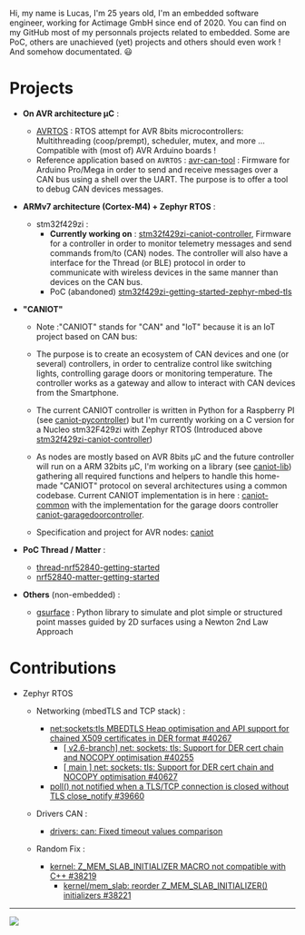 Hi, my name is Lucas, I'm 25 years old, I'm an embedded software engineer, working for Actimage GmbH since end of 2020. You can find on my GitHub most of my personnals projects related to embedded. Some are PoC, others are unachieved (yet) projects and others should even work ! And somehow documentated. 😃

# Projects 

- **On AVR architecture µC** :
    - [AVRTOS](https://github.com/lucasdietrich/AVRTOS#readme) : RTOS attempt for AVR 8bits microcontrollers: Multithreading (coop/prempt), scheduler, mutex, and more ... Compatible with (most of) AVR Arduino boards !
    - Reference application based on `AVRTOS` : [avr-can-tool](https://github.com/lucasdietrich/avr-can-tool) : Firmware for Arduino Pro/Mega in order to send and receive messages over a CAN bus using a shell over the UART. The purpose is to offer a tool to debug CAN devices messages.

- **ARMv7 architecture (Cortex-M4) + Zephyr RTOS** :
    - stm32f429zi :
        - **Currently working on** : [stm32f429zi-caniot-controller](https://github.com/lucasdietrich/stm32f429zi-caniot-controller), Firmware for a controller in order to monitor telemetry messages and send commands from/to (CAN) nodes. The controller will also have a interface for the Thread (or BLE) protocol in order to communicate with wireless devices in the same manner than devices on the CAN bus.
        - PoC (abandoned) [stm32f429zi-getting-started-zephyr-mbed-tls](https://github.com/lucasdietrich/stm32f429zi-getting-started-zephyr-mbed-tls#readme)

- **"CANIOT"**
    - Note :"CANIOT" stands for "CAN" and "IoT" because it is an IoT project based on CAN bus:
    - The purpose is to create an ecosystem of CAN devices and one (or several) controllers, in order to centralize control like switching lights, controlling garage doors or monitoring temperature.
    The controller works as a gateway and allow to interact with CAN devices from the Smartphone.

    - The current CANIOT controller is written in Python for a Raspberry PI (see [caniot-pycontroller](https://github.com/lucasdietrich/caniot-pycontroller#readme)) but I'm currently working on a C version for a Nucleo stm32F429zi with Zephyr RTOS (Introduced above [stm32f429zi-caniot-controller](https://github.com/lucasdietrich/stm32f429zi-caniot-controller))

    - As nodes are mostly based on AVR 8bits µC and the future controller will run on a ARM 32bits µC, I'm working on a library (see [caniot-lib](https://github.com/lucasdietrich/caniot-lib)) gathering all required functions and helpers to handle this home-made "CANIOT" protocol on several architectures using a common codebase. Current CANIOT implementation is in here : [caniot-common](https://github.com/lucasdietrich/caniot-common) with the implementation for the garage doors controller [caniot-garagedoorcontroller](https://github.com/lucasdietrich/caniot-garagedoorcontroller).

    - Specification and project for AVR nodes: [caniot](https://github.com/lucasdietrich/caniot)

- **PoC Thread / Matter** :
    - [thread-nrf52840-getting-started](https://github.com/lucasdietrich/thread-nrf52840-getting-started#readme)
    - [nrf52840-matter-getting-started](https://github.com/lucasdietrich/nrf52840-matter-getting-started#readme)

- **Others** (non-embedded) :
    - [gsurface](https://github.com/lucasdietrich/gsurface#readme) : Python library to simulate and plot simple or structured point masses guided by 2D surfaces using a Newton 2nd Law Approach

# Contributions

- Zephyr RTOS
    - Networking (mbedTLS and TCP stack) :
        - [net:sockets:tls MBEDTLS Heap optimisation and API support for chained X509 certificates in DER format #40267](https://github.com/zephyrproject-rtos/zephyr/issues/40267)
            - [[ v2.6-branch] net: sockets: tls: Support for DER cert chain and NOCOPY optimisation #40255](https://github.com/zephyrproject-rtos/zephyr/pull/40255)
            - [[ main ] net: sockets: tls: Support for DER cert chain and NOCOPY optimisation #40627](https://github.com/zephyrproject-rtos/zephyr/pull/40627)
        - [poll() not notified when a TLS/TCP connection is closed without TLS close_notify #39660](https://github.com/zephyrproject-rtos/zephyr/issues/39660)

    - Drivers CAN :
        - [drivers: can: Fixed timeout values comparison ](https://github.com/zephyrproject-rtos/zephyr/pull/40331)
    - Random Fix :
        - [kernel: Z_MEM_SLAB_INITIALIZER MACRO not compatible with C++ #38219](https://github.com/zephyrproject-rtos/zephyr/issues/38219)
            - [kernel/mem_slab: reorder Z_MEM_SLAB_INITIALIZER() initializers #38221](https://github.com/zephyrproject-rtos/zephyr/pull/38221)


---

![](https://github-readme-stats.vercel.app/api/top-langs/?username=lucasdietrich&langs_count=4&layout=compact)